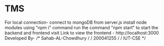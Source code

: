 # TMS

For local connection-
connect to mongoDB from server.js
install node modules using "npm i" command
run the command "npm start" to start the backend and frontend
visit Link to view the frontend - http://localhost:3000
Developed By-
/* Sahab-AL-Chowdhury / / 200041255 / / IUT-CSE */

